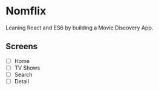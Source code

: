 # Nomflix

Leaning React and ES6 by building a Movie Discovery App.

## Screens

- [ ] Home
- [ ] TV Shows
- [ ] Search
- [ ] Detail